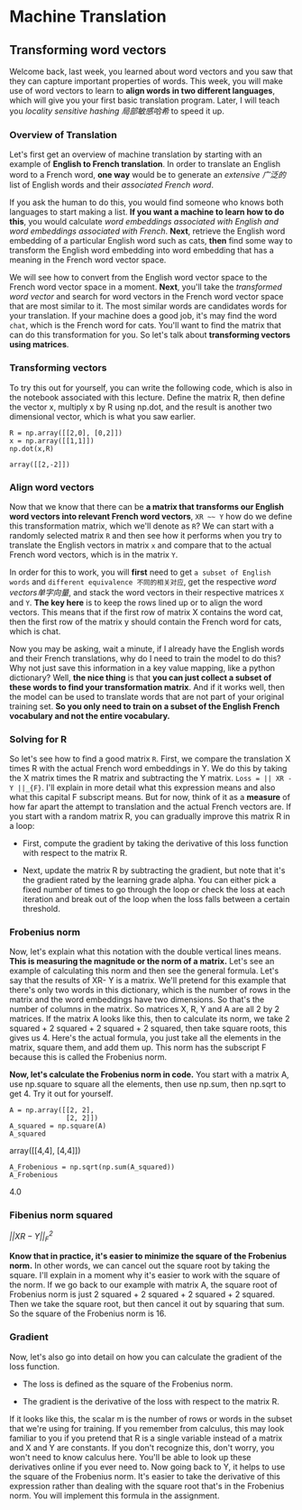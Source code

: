# Machine Translation

## Transforming word vectors

Welcome back, last week, you learned about word vectors and you saw that they can capture important properties of words. This week, you will make use of word vectors to learn to **align words in two different languages**, which will give you your first basic translation program. Later, I will teach you *locality sensitive hashing 局部敏感哈希* to speed it up.

### Overview of Translation

Let's first get an overview of machine translation by starting with an example of **English to French translation**. In order to translate an English word to a French word, **one way** would be to generate an *extensive 广泛的* list of English words and their *associated French word*.

If you ask the human to do this, you would find someone who knows both languages to start making a list. **If you want a machine to learn how to do this**, you would calculate *word embeddings associated with English and word embeddings associated with French*. **Next**, retrieve the English word embedding of a particular English word such as cats, **then** find some way to transform the English word embedding into word embedding that has a meaning in the French word vector space.

We will see how to convert from the English word vector space to the French word vector space in a moment. **Next**, you'll take the *transformed word vector* and search for word vectors in the French word vector space that are most similar to it. The most similar words are candidates words for your translation. If your machine does a good job, it's may find the word `chat`, which is the French word for cats. You'll want to find the matrix that can do this transformation for you. So let's talk about **transforming vectors using matrices**.

### Transforming vectors

To try this out for yourself, you can write the following code, which is also in the notebook associated with this lecture. Define the matrix R, then define the vector x, multiply x by R using np.dot, and the result is another two dimensional vector, which is what you saw earlier.

```
R = np.array([[2,0], [0,2]])
x = np.array([[1,1]])
np.dot(x,R)
```

`array([[2,-2]])`

### Align word vectors

Now that we know that there can be **a matrix that transforms our English word vectors into relevant French word vectors**, `XR ~~ Y` how do we define this transformation matrix, which we'll denote as `R`? We can start with a randomly selected matrix `R` and then see how it performs when you try to translate the English vectors in matrix `x` and compare that to the actual French word vectors, which is in the matrix `Y`.

In order for this to work, you will **first** need to get `a subset of English words` and `different equivalence 不同的相关对应`, get the respective *word vectors单字向量*, and stack the word vectors in their respective matrices `X` and `Y`. **The key here** is to keep the rows lined up or to align the word vectors. This means that if the first row of matrix X contains the word cat, then the first row of the matrix y should contain the French word for cats, which is chat.

Now you may be asking, wait a minute, if I already have the English words and their French translations, why do I need to train the model to do this? Why not just save this information in a key value mapping, like a python dictionary? Well, **the nice thing** is that **you can just collect a subset of these words to find your transformation matrix**. And if it works well, then the model can be used to translate words that are not part of your original training set. **So you only need to train on a subset of the English French vocabulary and not the entire vocabulary.**

### Solving for R

So let's see how to find a good matrix `R`. First, we compare the translation X times R with the actual French word embeddings in Y. We do this by taking the X matrix times the R matrix and subtracting the Y matrix. `Loss = || XR - Y ||_{F}`. I'll explain in more detail what this expression means and also what this capital F subscript means. But for now, think of it as a **measure** of how far apart the attempt to translation and the actual French vectors are. If you start with a random matrix R, you can gradually improve this matrix R in a loop:

  - First, compute the gradient by taking the derivative of this loss function with respect to the matrix R. 

  - Next, update the matrix R by subtracting the gradient, but note that it's the gradient rated by the learning grade alpha. You can either pick a fixed number of times to go through the loop or check the loss at each iteration and break out of the loop when the loss falls between a certain threshold.

### Frobenius norm 

Now, let's explain what this notation with the double vertical lines means. **This is measuring the magnitude or the norm of a matrix.** Let's see an example of calculating this norm and then see the general formula. Let's say that the results of XR- Y is a matrix. We'll pretend for this example that there's only two words in this dictionary, which is the number of rows in the matrix and the word embeddings have two dimensions. So that's the number of columns in the matrix. So matrices X, R, Y and A are all 2 by 2 matrices. If the matrix A looks like this, then to calculate its norm, we take 2 squared + 2 squared + 2 squared + 2 squared, then take square roots, this gives us 4. Here's the actual formula, you just take all the elements in the matrix, square them, and add them up. This norm has the subscript F because this is called the Frobenius norm.

**Now, let's calculate the Frobenius norm in code.** You start with a matrix A, use np.square to square all the elements, then use np.sum, then np.sqrt to get 4. Try it out for yourself. 

```
A = np.array([[2, 2],
			  [2, 2]])
A_squared = np.square(A)
A_squared
```

array([[4,4],
       [4,4]])

```
A_Frobenious = np.sqrt(np.sum(A_squared))
A_Frobenious
```

4.0

### Fibenius norm squared

*$||XR - Y||_{F}^{2}$*

**Know that in practice, it's easier to minimize the square of the Frobenius norm.** In other words, we can cancel out the square root by taking the square. I'll explain in a moment why it's easier to work with the square of the norm. If we go back to our example with matrix A, the square root of Frobenius norm is just 2 squared + 2 squared + 2 squared + 2 squared. Then we take the square root, but then cancel it out by squaring that sum. So the square of the Frobenius norm is 16.

### Gradient

Now, let's also go into detail on how you can calculate the gradient of the loss function.

  * The loss is defined as the square of the Frobenius norm.

  * The gradient is the derivative of the loss with respect to the matrix R.

If it looks like this, the scalar m is the number of rows or words in the subset that we're using for training. If you remember from calculus, this may look familiar to you if you pretend that R is a single variable instead of a matrix and X and Y are constants. If you don't recognize this, don't worry, you won't need to know calculus here. You'll be able to look up these derivatives online if you ever need to. Now going back to Y, it helps to use the square of the Frobenius norm. It's easier to take the derivative of this expression rather than dealing with the square root that's in the Frobenius norm. You will implement this formula in the assignment.


